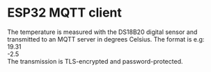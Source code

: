 # ESP32 MQTT client 
The temperature is measured with the DS18B20 digital sensor and transmitted to an MQTT server in degrees Celsius.
The format is e.g:\
19.31\
-2.5\
The transmission is TLS-encrypted and password-protected.
